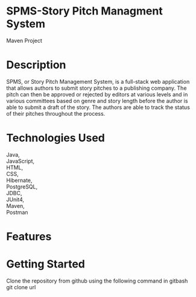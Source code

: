 # SPMS-Story Pitch Managment System

Maven Project 
# Description
SPMS, or Story Pitch Management System, is a full-stack web application that allows authors to submit story pitches to a publishing company. The pitch can then be approved or rejected by editors at various levels and in various committees based on genre and story length before the author is able to submit a draft of the story. The authors are able to track the status of their pitches throughout the process.

# Technologies Used
Java,<br>
JavaScript, <br>
HTML, <br>
CSS, <br>
Hibernate, <br>
PostgreSQL, <br>
JDBC, <br>
JUnit4, <br>
Maven, <br>
Postman<br>

# Features


# Getting Started
Clone the repository from github using the following command in gitbash<br>
git clone url
